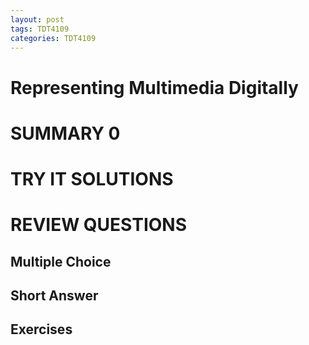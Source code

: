 ```yaml
---
layout: post
tags: TDT4109
categories: TDT4109
---
```

<!-- DIGITAL REPRESENTATION -->
# Representing Multimedia Digitally

# SUMMARY 0


# TRY IT SOLUTIONS


# REVIEW QUESTIONS
## Multiple Choice


## Short Answer


## Exercises

